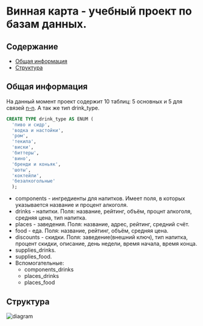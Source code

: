 # Винная карта - учебный проект по базам данных.
## Содержание
* [Общая информация](#общая-информация)
* [Структура](#Структура)

## Общая информация
На данный момент проект содержит 10 таблиц: 5 основных и 5 для связей [n-n](https://en.wikipedia.org/wiki/Many-to-many_(data_model)).
А так же тип drink_type.
```sql
CREATE TYPE drink_type AS ENUM (
  'пиво и сидр',
  'водка и настойки',
  'ром',
  'текила',
  'виски',
  'биттеры',
  'вино',
  'бренди и коньяк',
  'шоты',
  'коктейли',
  'безалкогольные'
  );
```
* components - ингредиенты для напитков. Имеет поля, в которых указывается название и процент алкоголя.
* drinks - напитки. Поля: название, рейтинг, объём, процнт алкоголя, средняя цена, тип напитка.
* places - заведения. Поля: название, адрес, рейтинг, средний счёт.
* food - еда. Поля: название, рейтинг, объём, средняя цена.
* discounts - скидки. Поля: заведение(внешний ключ), тип напитка, процент скидки, описание, день недели, время начала, время конца.
* supplies_drinks.
* supplies_food.
* Вспомогательные:
    * components_drinks
    * places_drinks
    * places_food


## Структура
![diagram](http://gitlab.icc.spbstu.ru/grafa/wine_card/raw/master/structure.png)